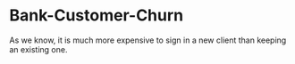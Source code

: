 # Bank-Customer-Churn
As we know, it is much more expensive to sign in a new client than keeping an existing one.
